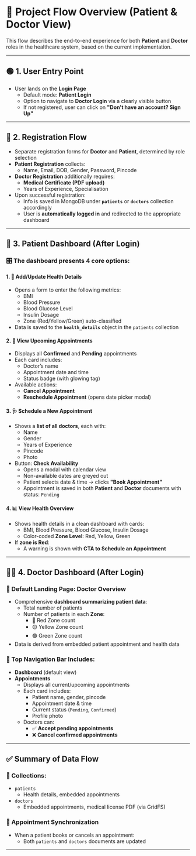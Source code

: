# 🧭 Project Flow Overview (Patient & Doctor View)

This flow describes the end-to-end experience for both **Patient** and **Doctor** roles in the healthcare system, based on the current implementation.

---

## 🟢 1. User Entry Point

- User lands on the **Login Page**
  - Default mode: **Patient Login**
  - Option to navigate to **Doctor Login** via a clearly visible button
  - If not registered, user can click on **"Don't have an account? Sign Up"**

---

## 📝 2. Registration Flow

- Separate registration forms for **Doctor** and **Patient**, determined by role selection
- **Patient Registration** collects:
  - Name, Email, DOB, Gender, Password, Pincode
- **Doctor Registration** additionally requires:
  - **Medical Certificate (PDF upload)**
  - Years of Experience, Specialisation
- Upon successful registration:
  - Info is saved in MongoDB under **`patients`** or **`doctors`** collection accordingly
  - User is **automatically logged in** and redirected to the appropriate dashboard

---

## 👤 3. Patient Dashboard (After Login)

### 🎛️ The dashboard presents 4 core options:

#### 1. 🧾 Add/Update Health Details
- Opens a form to enter the following metrics:
  - BMI
  - Blood Pressure
  - Blood Glucose Level
  - Insulin Dosage
  - Zone (Red/Yellow/Green) auto-classified
- Data is saved to the **`health_details`** object in the `patients` collection

#### 2. 📅 View Upcoming Appointments
- Displays all **Confirmed** and **Pending** appointments
- Each card includes:
  - Doctor’s name
  - Appointment date and time
  - Status badge (with glowing tag)
- Available actions:
  - **Cancel Appointment**
  - **Reschedule Appointment** (opens date picker modal)

#### 3. 🩺 Schedule a New Appointment
- Shows a **list of all doctors**, each with:
  - Name
  - Gender
  - Years of Experience
  - Pincode
  - Photo
- Button: **Check Availability**
  - Opens a modal with calendar view
  - Non-available dates are greyed out
  - Patient selects date & time → clicks **"Book Appointment"**
  - Appointment is saved in both **Patient** and **Doctor** documents with status: `Pending`

#### 4. 📊 View Health Overview
- Shows health details in a clean dashboard with cards:
  - BMI, Blood Pressure, Blood Glucose, Insulin Dosage
  - Color-coded **Zone Level**: Red, Yellow, Green
- If **zone is Red**:
  - A warning is shown with **CTA to Schedule an Appointment**

---

## 👨‍⚕️ 4. Doctor Dashboard (After Login)

### 🧠 Default Landing Page: Doctor Overview
- Comprehensive **dashboard summarizing patient data**:
  - Total number of patients
  - Number of patients in each **Zone**:
    - 🔴 Red Zone count
    - 🟡 Yellow Zone count
    - 🟢 Green Zone count
- Data is derived from embedded patient appointment and health data

### 🧭 Top Navigation Bar Includes:
- **Dashboard** (default view)
- **Appointments**
  - Displays all current/upcoming appointments
  - Each card includes:
    - Patient name, gender, pincode
    - Appointment date & time
    - Current status (`Pending`, `Confirmed`)
    - Profile photo
  - Doctors can:
    - ✅ **Accept pending appointments**
    - ❌ **Cancel confirmed appointments**

---

## ✅ Summary of Data Flow

### 📂 Collections:
- `patients`
  - Health details, embedded appointments
- `doctors`
  - Embedded appointments, medical license PDF (via GridFS)

### 🔄 Appointment Synchronization
- When a patient books or cancels an appointment:
  - Both `patients` and `doctors` documents are updated

---

